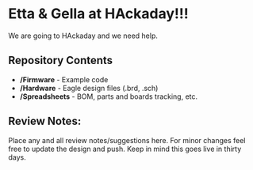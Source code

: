 Etta & Gella at HAckaday!!!
========================================

We are going to HAckaday and we need help. 

Repository Contents
-------------------
* **/Firmware** - Example code 
* **/Hardware** - Eagle design files (.brd, .sch)
* **/Spreadsheets** - BOM, parts and boards tracking, etc.


Review Notes: 
--------------
Place any and all review notes/suggestions here. For minor changes feel free to update the design and push. Keep in mind this goes live in thirty days.  




